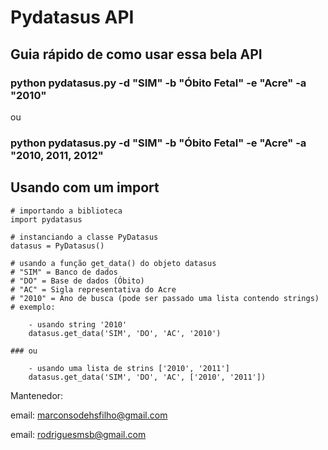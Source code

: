 # Pydatasus API

## Guia rápido de como usar essa bela API


### python pydatasus.py -d "SIM" -b "Óbito Fetal" -e "Acre" -a "2010"

ou

### python pydatasus.py -d "SIM" -b "Óbito Fetal" -e "Acre" -a "2010, 2011, 2012"

## Usando com um import

```
# importando a biblioteca
import pydatasus

# instanciando a classe PyDatasus
datasus = PyDatasus()

# usando a função get_data() do objeto datasus
# "SIM" = Banco de dados
# "DO" = Base de dados (Óbito)
# "AC" = Sigla representativa do Acre
# "2010" = Ano de busca (pode ser passado uma lista contendo strings)
# exemplo:

    - usando string '2010'
    datasus.get_data('SIM', 'DO', 'AC', '2010')

### ou

    - usando uma lista de strins ['2010', '2011']
    datasus.get_data('SIM', 'DO', 'AC', ['2010', '2011'])
```


Mantenedor:

email: marconsodehsfilho@gmail.com

email: rodriguesmsb@gmail.com
